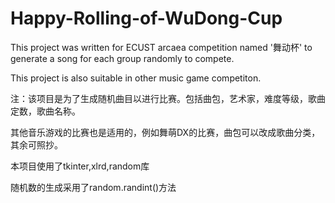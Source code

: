 # Happy-Rolling-of-WuDong-Cup
This project was written for ECUST arcaea competition named '舞动杯' to generate a song for each group randomly to compete. 

This project is also suitable in other music game competiton.

注：该项目是为了生成随机曲目以进行比赛。包括曲包，艺术家，难度等级，歌曲定数，歌曲名称。

其他音乐游戏的比赛也是适用的，例如舞萌DX的比赛，曲包可以改成歌曲分类，其余可照抄。

本项目使用了tkinter,xlrd,random库

随机数的生成采用了random.randint()方法
